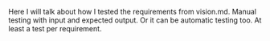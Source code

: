 Here I will talk about how I tested the requirements from vision.md. Manual testing with input and expected output. Or it can be automatic testing too. At least a test per requirement.